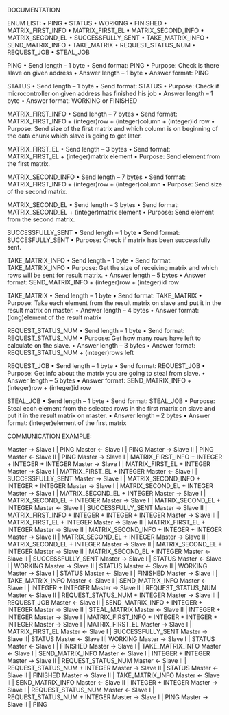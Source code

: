 DOCUMENTATION

ENUM LIST:
• PING
• STATUS
• WORKING
• FINISHED
• MATRIX_FIRST_INFO
• MATRIX_FIRST_EL
• MATRIX_SECOND_INFO
• MATRIX_SECOND_EL
• SUCCESSFULLY_SENT
• TAKE_MATRIX_INFO
• SEND_MATRIX_INFO
• TAKE_MATRIX
• REQUEST_STATUS_NUM
• REQUEST_JOB
• STEAL_JOB

PING
• Send length - 1 byte
• Send format: PING
• Purpose: Check is there slave on given address
• Answer length – 1 byte
• Answer format: PING

STATUS
• Send length – 1 byte
• Send format: STATUS
• Purpose: Check if microcontroller on given address has finished his job
• Answer length – 1 byte
• Answer format: WORKING or FINISHED

MATRIX_FIRST_INFO
• Send length – 7 bytes
• Send format: MATRIX_FIRST_INFO + (integer)row + (integer)column + (integer)id row
• Purpose: Send size of the first matrix and which column is on beginning of the data chunk which slave is going to get later.

MATRIX_FIRST_EL
• Send length – 3 bytes
• Send format: MATRIX_FIRST_EL + (integer)matrix element
• Purpose: Send element from the first matrix.

MATRIX_SECOND_INFO
• Send length – 7 bytes
• Send format: MATRIX_FIRST_INFO + (integer)row + (integer)column
• Purpose: Send size of the second matrix.

MATRIX_SECOND_EL
• Send length – 3 bytes
• Send format: MATRIX_SECOND_EL + (integer)matrix element
• Purpose: Send element from the second matrix.

SUCCESSFULLY_SENT
• Send length – 1 byte
• Send format: SUCCESFULLY_SENT
• Purpose: Check if matrix has been successfully sent.

TAKE_MATRIX_INFO
• Send length – 1 byte
• Send format: TAKE_MATRIX_INFO
• Purpose: Get the size of receiving matrix and which rows will be sent for result matrix.
• Answer length – 5 bytes
• Answer format: SEND_MATRIX_INFO + (integer)row + (integer)id row

TAKE_MATRIX
• Send length – 1 byte
• Send format: TAKE_MATRIX
• Purpose: Take each element from the result matrix on slave and put it in the result matrix on master.
• Answer length – 4 bytes
• Answer format: (long)element of the result matrix

REQUEST_STATUS_NUM
• Send length – 1 byte
• Send format: REQUEST_STATUS_NUM
• Purpose: Get how many rows have left to calculate on the slave.
• Answer length – 3 bytes
• Answer format: REQUEST_STATUS_NUM + (integer)rows left

REQUEST_JOB
• Send length – 1 byte
• Send format: REQUEST_JOB
• Purpose: Get info about the matrix you are going to steal from slave.
• Answer length – 5 bytes
• Answer format: SEND_MATRIX_INFO + (integer)row + (integer)id row

STEAL_JOB
• Send length – 1 byte
• Send format: STEAL_JOB
• Purpose: Steal each element from the selected rows in the first matrix on slave and put it in the result matrix on master.
• Answer length – 2 bytes
• Answer format: (integer)element of the first matrix

COMMUNICATION EXAMPLE:

Master → Slave I | PING
Master ← Slave I | PING
Master → Slave II | PING
Master ← Slave II | PING
Master → Slave I | MATRIX_FIRST_INFO + INTEGER + INTEGER + INTEGER
Master → Slave I | MATRIX_FIRST_EL + INTEGER
Master → Slave I | MATRIX_FIRST_EL + INTEGER
Master ← Slave I | SUCCESSFULLY_SENT
Master → Slave I | MATRIX_SECOND_INFO + INTEGER + INTEGER
Master → Slave I | MATRIX_SECOND_EL + INTEGER
Master → Slave I | MATRIX_SECOND_EL + INTEGER
Master → Slave I | MATRIX_SECOND_EL + INTEGER
Master → Slave I | MATRIX_SECOND_EL + INTEGER
Master ← Slave I | SUCCESSFULLY_SENT
Master → Slave II | MATRIX_FIRST_INFO + INTEGER + INTEGER + INTEGER
Master → Slave II | MATRIX_FIRST_EL + INTEGER
Master → Slave II | MATRIX_FIRST_EL + INTEGER
Master → Slave II | MATRIX_SECOND_INFO + INTEGER + INTEGER
Master → Slave II | MATRIX_SECOND_EL + INTEGER
Master → Slave II | MATRIX_SECOND_EL + INTEGER
Master → Slave II | MATRIX_SECOND_EL + INTEGER
Master → Slave II | MATRIX_SECOND_EL + INTEGER
Master ← Slave II | SUCCESSFULLY_SENT
Master → Slave I | STATUS
Master ← Slave I | WORKING
Master → Slave II | STATUS
Master ← Slave II | WORKING
Master → Slave I | STATUS
Master ← Slave I | FINISHED
Master → Slave I | TAKE_MATRIX_INFO
Master ← Slave I | SEND_MATRIX_INFO
Master ← Slave I | INTEGER + INTEGER
Master → Slave II | REQUEST_STATUS_NUM
Master ← Slave II | REQUEST_STATUS_NUM + INTEGER
Master → Slave II | REQUEST_JOB
Master ← Slave II | SEND_MATRIX_INFO + INTEGER + INTEGER
Master → Slave II | STEAL_MATRIX
Master ← Slave II | INTEGER + INTEGER
Master → Slave I | MATRIX_FIRST_INFO + INTEGER + INTEGER + INTEGER
Master → Slave I | MATRIX_FIRST_EL
Master → Slave I | MATRIX_FIRST_EL
Master ← Slave I | SUCCESSFULLY_SENT
Master → Slave II| STATUS
Master ← Slave II| WORKING
Master → Slave I | STATUS
Master ← Slave I | FINISHED
Master → Slave I | TAKE_MATRIX_INFO
Master ← Slave I | SEND_MATRIX_INFO
Master ← Slave I | INTEGER + INTEGER
Master → Slave II | REQUEST_STATUS_NUM
Master ← Slave II | REQUEST_STATUS_NUM + INTEGER
Master → Slave II | STATUS
Master ← Slave II | FINISHED
Master → Slave II | TAKE_MATRIX_INFO
Master ← Slave II | SEND_MATRIX_INFO
Master ← Slave II | INTEGER + INTEGER
Master → Slave I | REQUEST_STATUS_NUM
Master ← Slave I | REQUEST_STATUS_NUM + INTEGER
Master → Slave I | PING
Master → Slave II | PING